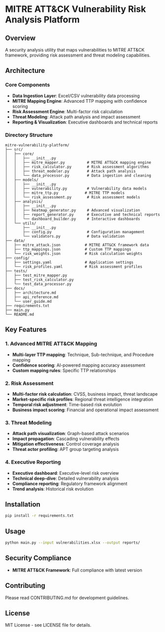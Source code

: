# MITRE ATT&CK Vulnerability Risk Analysis Platform

## Overview
A security analysis utility that maps vulnerabilities to MITRE ATT&CK framework, providing risk assessment and threat modeling capabilities.

## Architecture

### Core Components
- **Data Ingestion Layer**: Excel/CSV vulnerability data processing
- **MITRE Mapping Engine**: Advanced TTP mapping with confidence scoring
- **Risk Assessment Engine**: Multi-factor risk calculation
- **Threat Modeling**: Attack path analysis and impact assessment
- **Reporting & Visualization**: Executive dashboards and technical reports

### Directory Structure
```
mitre-vulnerability-platform/
├── src/
│   ├── core/
│   │   ├── __init__.py
│   │   ├── mitre_mapper.py          # MITRE ATT&CK mapping engine
│   │   ├── risk_calculator.py       # Risk assessment algorithms
│   │   ├── threat_modeler.py        # Attack path analysis
│   │   └── data_processor.py        # Data ingestion and cleaning
│   ├── models/
│   │   ├── __init__.py
│   │   ├── vulnerability.py         # Vulnerability data models
│   │   ├── mitre_ttp.py            # MITRE TTP models
│   │   └── risk_assessment.py       # Risk assessment models
│   ├── analysis/
│   │   ├── __init__.py
│   │   ├── heatmap_generator.py     # Advanced visualization
│   │   ├── report_generator.py      # Executive and technical reports
│   │   └── dashboard_builder.py     # Interactive dashboards
│   └── utils/
│       ├── __init__.py
│       ├── config.py                # Configuration management
│       └── validators.py            # Data validation
├── data/
│   ├── mitre_attack.json           # MITRE ATT&CK framework data
│   ├── ttp_mappings.json           # Custom TTP mappings
│   └── risk_weights.json           # Risk calculation weights
├── config/
│   ├── settings.yaml               # Application settings
│   └── risk_profiles.yaml          # Risk assessment profiles
├── tests/
│   ├── test_mitre_mapper.py
│   ├── test_risk_calculator.py
│   └── test_data_processor.py
├── docs/
│   ├── architecture.md
│   ├── api_reference.md
│   └── user_guide.md
├── requirements.txt
├── main.py
└── README.md
```

## Key Features

### 1. Advanced MITRE ATT&CK Mapping
- **Multi-layer TTP mapping**: Technique, Sub-technique, and Procedure mapping
- **Confidence scoring**: AI-powered mapping accuracy assessment
- **Custom mapping rules**: Specific TTP relationships
  
### 2. Risk Assessment
- **Multi-factor risk calculation**: CVSS, business impact, threat landscape
- **Market-specific risk profiles**: Regional threat intelligence integration
- **Temporal risk adjustment**: Time-based risk evolution
- **Business impact scoring**: Financial and operational impact assessment

### 3. Threat Modeling
- **Attack path visualization**: Graph-based attack scenarios
- **Impact propagation**: Cascading vulnerability effects
- **Mitigation effectiveness**: Control coverage analysis
- **Threat actor profiling**: APT group targeting analysis

### 4. Executive Reporting
- **Executive dashboard**: Executive-level risk overview
- **Technical deep-dive**: Detailed vulnerability analysis
- **Compliance reporting**: Regulatory framework alignment
- **Trend analysis**: Historical risk evolution

## Installation

```bash
pip install -r requirements.txt
```

## Usage

```bash
python main.py --input vulnerabilities.xlsx --output reports/
```

## Security Compliance

- **MITRE ATT&CK Framework**: Full compliance with latest version

## Contributing

Please read CONTRIBUTING.md for development guidelines.

## License

MIT License - see LICENSE file for details.
